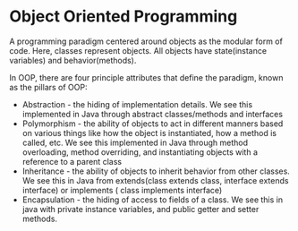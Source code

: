 #  Object Oriented Programming 

A programming paradigm centered around objects as the modular form of code. Here, classes represent objects. All objects have state(instance variables) and behavior(methods).

In OOP, there are four principle attributes that define the paradigm, known as the pillars of OOP:
* Abstraction - the hiding of implementation details. We see this implemented in Java through abstract classes/methods and interfaces
* Polymorphism - the ability of objects to act in different manners based on various things like how the object is instantiated, how a method is called, etc. We see this implemented in Java through method overloading, method overriding, and instantiating objects with a reference to a parent class
* Inheritance - the ability of objects to inherit behavior from other classes. We see this in Java from extends(class extends class, interface extends interface) or implements ( class implements interface)
* Encapsulation - the hiding of access to fields of a class. We see this in java with private instance variables, and public getter and setter methods. 

